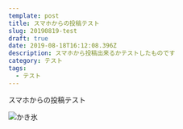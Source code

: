 ```yaml
---
template: post
title: スマホからの投稿テスト
slug: 20190819-test
draft: true
date: 2019-08-18T16:12:08.396Z
description: スマホから投稿出来るかテストしたものです
category: テスト
tags:
  - テスト
---
```

スマホからの投稿テスト

![かき氷](/media/00100lportrait_00100_burst20190818160303913_cover.jpg "かき氷")
